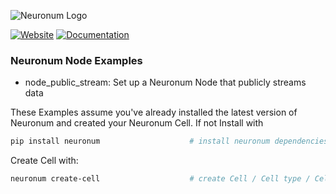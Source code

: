 ![Neuronum Logo](https://neuronum.net/static/logo_pip.png "Neuronum")

[![Website](https://img.shields.io/badge/Website-Neuronum-blue)](https://neuronum.net) [![Documentation](https://img.shields.io/badge/Docs-Read%20now-green)](https://github.com/neuronumcybernetics/neuronum)


### **Neuronum Node Examples**
- node_public_stream: Set up a Neuronum Node that publicly streams data


These Examples assume you've already installed the latest version of Neuronum and created your Neuronum Cell. 
If not Install with 
```sh
pip install neuronum                    # install neuronum dependencies
```

Create Cell with:
```sh
neuronum create-cell                    # create Cell / Cell type / Cell network 
```